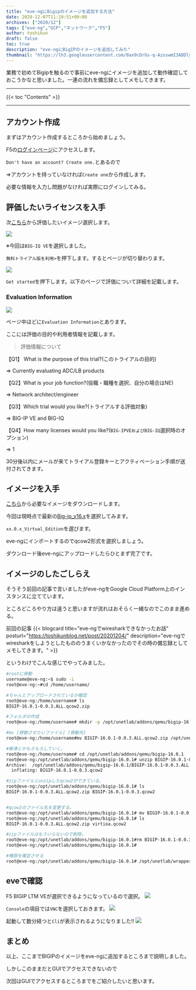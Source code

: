 ```yaml
---
title: "eve-ngにBigipのイメージを追加する方法"
date: 2020-12-07T11:19:51+09:00
archives: ["2020/12"]
tags: ["eve-ng","GCP","ネットワーク","F5"]
author: toshikun
draft: false
toc: true
description: "eve-ngにBigIPのイメージを追加してみた"
thumbnail: "https://lh3.googleusercontent.com/0ax9cDrGs-q-AzsswmI3ADDlyhy703kI9Rjf1vxmjb4a4vPsSWlfaqD2zN0HfYpjBGOTcAUgifFVahn8GZBxmK7XJqWtJlobEp4wPT5HEI7nlT8nTXw_1tqL1xbvp0ImJBw_HypaXg=w2400"
---
```



業務で初めてBigipを触るので事前にeve-ngにイメージを追加して動作確認しておこうかなと思いました。一連の流れを備忘録としてメモしてきます。


<hr>
{{< toc "Contents" >}}
<hr>

## アカウント作成


まずはアカウント作成するところから始めましょう。

F5の[ログインページ](https://login.f5.com/resource/login.jsp)にアクセスします。

`Don't have an account? Create one.`とあるので

⇒アカウントを持っていなければ`Create one`から作成します。

必要な情報を入力し問題がなければ実際にログインしてみる。

## 評価したいライセンスを入手

次[こちら](https://www.f5.com/ja_jp/trials)から評価したいイメージ選択します。

<img src="https://lh3.googleusercontent.com/Fk1q_c5x6LQUhXlf1MQe070DI9LW4qpc_2zuJN5HE6K1XHknT-vtMcs0YRGvv88v70vBEgQzJ5mBMmrtgEA0yMrcdyfOK3ViuLsy5bBdm6LWO9T4ks4EnsDmPyjOl0lEftrfEgQQNQ=w800" >

※今回は`BIG-IQ VE`を選択しました。

`無料トライアル版を利用>`を押下します。するとページが切り替わります。

<img src="https://lh3.googleusercontent.com/4aR3siLv0-nP9KPj6hfgL34d5LMnEG-CtoYUpir4_IqPYV262zyTuJUGwqOZao4kwu3elMb9NtkGCrQUhRyix_TxjmJv65dP5iwfiubU_qgKRWOJRVaKcO6ZLtziYbLSIYYmlTWCOA=w800" >

`Get started`を押下します。以下のページで評価について詳細を記載します。

### Evaluation Information
<img src="https://lh3.googleusercontent.com/sIW70QgvhuEqsyKRPHPjRv5hy5C0sJvM27Kzv1cXDwM4fbKJn3TQgoLoq9sfDDw6AcahwOV-nzmTQYoOOyYohXs9_rjCR-9dGHNkb24OFavWnYhfASYMWa-1pu-J6opVCEx3uGEdzg=w800" >

ページ中ほどに`Evaluation Information`とあります。

ここには評価の目的や利用者情報を記載します。

>評価情報について

【Q1】 What is the purpose of this trial?(このトライアルの目的)

⇒ Currently evaluating ADC/LB products

【Q2】What is your job function?(役職・職種を選択、自分の場合はNE)

⇒ Network architect/engineer

【Q3】Which trial would you like?(トライアルする評価対象)

⇒ BIG-IP VE and BIG-IQ

【Q4】How many licenses would you like?(`BIG-IPVEおよびBIG-IQ`選択時のオプション)

⇒ 1

30分後以内にメールが来てトライアル登録キーとアクティベーション手順が送付されてきます。

## イメージを入手

[こちら](https://downloads.f5.com/esd/productlines.jsp)から必要なイメージをダウンロードします。

今回は現時点で最新の[Big-ip_v16.x](https://downloads.f5.com/esd/product.jsp?sw=BIG-IP&pro=big-ip_v16.x)を選択してみます。

`xx.0.x_Virtual_Edition`を選びます。

eve-ngにインポートするのでqcow2形式を選択しましょう。

ダウンロード後eve-ngにアップロードしたらひとまず完了です。

## イメージのしたごしらえ
そうそう前回の記事で言いましたがeve-ngをGoogle Cloud Platform上のインスタンスに立てています。

ところどころやり方は違うと思いますが流れはおそらく一緒なのでこのまま進める。

前回の記事
{{< blogcard title="eve-ngでwiresharkできなかったお話" posturl="https://toshikunblog.net/post/20201204/" description="eve-ngでwiresharkをしようとしたもののうまくいかなかったのでその時の備忘録としてメモしてきます。" >}}


というわけでこんな感じでやってみました。

```bash
#rootに移動
username@eve-ng:~$ sudo -i
root@eve-ng:~#cd /home/username/

#ちゃんとアップロードされているか確認
root@eve-ng:/home/username# ls
BIGIP-16.0.1-0.0.3.ALL.qcow2.zip

#フォルダの作成
root@eve-ng:/home/username# mkdir -p /opt/unetlab/addons/qemu/bigip-16.0.1

#mv [移動させたいファイル] [移動先] 
root@eve-ng:/home/username#mv BIGIP-16.0.1-0.0.3.ALL.qcow2.zip /opt/unetlab/addons/qemu/bigip-16.0.1

#解凍とかもろもろしていく。
root@eve-ng:/home/username# cd /opt/unetlab/addons/qemu/bigip-16.0.1
root@eve-ng:/opt/unetlab/addons/qemu/bigip-16.0.1# unzip BIGIP-16.0.1-0.0.3.ALL.qcow2.zip
Archive:  /opt/unetlab/addons/qemu/bigip-16.0.1/BIGIP-16.0.1-0.0.3.ALL.qcow2.zip
  inflating: BIGIP-16.0.1-0.0.3.qcow2

#zipファイルとunzipしたqcow2ができている。
root@eve-ng:/opt/unetlab/addons/qemu/bigip-16.0.1# ls
BIGIP-16.0.1-0.0.3.ALL.qcow2.zip BIGIP-16.0.1-0.0.3.qcow2


#qcow2のファイル名を変更する。
root@eve-ng:/opt/unetlab/addons/qemu/bigip-16.0.1# mv BIGIP-16.0.1-0.0.3.qcow2 virtioa.qcow2 
root@eve-ng:/opt/unetlab/addons/qemu/bigip-16.0.1# ls
BIGIP-16.0.1-0.0.3.ALL.qcow2.zip virtioa.qcow2

#zipファイルはもういらないので削除。
root@eve-ng:/opt/unetlab/addons/qemu/bigip-16.0.1#rm BIGIP-16.0.1-0.0.3.ALL.qcow2.zip
root@eve-ng:/opt/unetlab/addons/qemu/bigip-16.0.1#

#権限を確定させる
root@eve-ng:/opt/unetlab/addons/qemu/bigip-16.0.1# /opt/unetlab/wrappers/unl_wrapper -a fixpermissions
```
## eveで確認

F5 BIGIP LTM VEが選択できるようになっているので選択。
<img src="https://lh3.googleusercontent.com/mnHpSd7dIxzGGapnsG43Gjz8q81OL031s_Y7IAkSZiuvBPxqhQfawFxN5_zJsQ6bGpWlkHYwwpUwiYs7HudX0WFAlrt_rNkhrv0dZbHftRYfiRs-2vbNojZYTM5UGynbE-ZoZABMpQ=w800" >

`Console`の項目では`VNC`を選択しておきます。
<img src="https://lh3.googleusercontent.com/Ziq_71Pgn5KbEKLMU2fc-E9U9WF3o7YETUx3kNSBtp3NvrBFuFldcprk4EPrKSHIVq85Z4OUbclt3X-oo-whKmRRs8kDzk9WtrDO2f5t5Z-mlSyKhg1WPynQdO-vu3rVGOeeoMLTGA=w800" >


起動して数分経つと`Cli`が表示されるようになりました‼
<img src="https://lh3.googleusercontent.com/pkjKBaUiO6MUQJMQEzp1WIBEYcSKCFrXgMQ_s4JBhBQunF7nktpYVdQyv9CcKyDGR87KdUBw11-qhjEWE1RwIrwsfY---dP1fdeqX7E2Fh9zIDBihdiB3FVdAGJIHqiIa9IpF3H9yw=w800" >


## まとめ

以上、ここまでBIGIPのイメージをeve-ngに追加するところまで説明しました。

しかしこのままだとGUIでアクセスできないので

次回はGUIでアクセスするところまでをご紹介したいと思います。